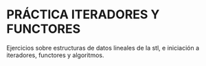 # PRÁCTICA ITERADORES Y FUNCTORES

Ejercicios sobre estructuras de datos lineales de la stl, e iniciación a iteradores, functores y algoritmos.
